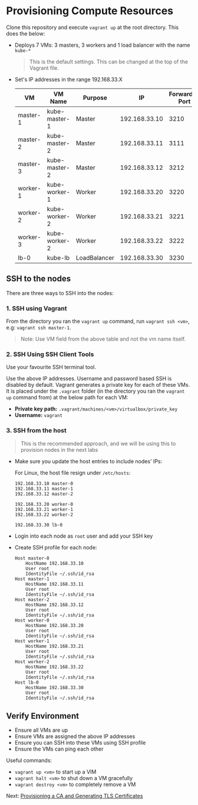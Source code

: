 # Provisioning Compute Resources

Clone this repository and execute `vagrant up` at the root directory. This does the below:

- Deploys 7 VMs: 3 masters, 3 workers and 1 load balancer with the name `kube-*`
  
  > This is the default settings. This can be changed at the top of the Vagrant file.

- Set's IP addresses in the range 192.168.33.X
  
  | VM       | VM Name       | Purpose      | IP            | Forwarded Port |
  | -------- | ------------- | ------------ | ------------- | -------------- |
  | master-1 | kube-master-1 | Master       | 192.168.33.10 | 3210           |
  | master-2 | kube-master-2 | Master       | 192.168.33.11 | 3111           |
  | master-3 | kube-master-2 | Master       | 192.168.33.12 | 3212           |
  | worker-1 | kube-worker-1 | Worker       | 192.168.33.20 | 3220           |
  | worker-2 | kube-worker-2 | Worker       | 192.168.33.21 | 3221           |
  | worker-3 | kube-worker-2 | Worker       | 192.168.33.22 | 3222           |
  | lb-0     | kube-lb       | LoadBalancer | 192.168.33.30 | 3230           |

## SSH to the nodes

There are three ways to SSH into the nodes:

### 1. SSH using Vagrant

From the directory you ran the `vagrant up` command, run `vagrant ssh <vm>`, e.g: `vagrant ssh master-1`.

> Note: Use VM field from the above table and not the vm name itself.

### 2. SSH Using SSH Client Tools

Use your favourite SSH terminal tool. 

Use the above IP addresses. Username and password based SSH is disabled by default. Vagrant generates a private key for each of these VMs. It is placed under the `.vagrant` folder (in the directory you ran the `vagrant up` command from) at the below path for each VM:

- **Private key path:** `.vagrant/machines/<vm>/virtualbox/private_key`
- **Username:** `vagrant`

### 3. SSH from the host

> This is the recommended approach, and we will be using this to provision nodes in the next labs

- Make sure you update the host entries to include nodes' IPs:
  
  For Linux, the host file resign under `/etc/hosts`:
  
  ```
  192.168.33.10 master-0
  192.168.33.11 master-1
  192.168.33.12 master-2
  
  192.168.33.20 worker-0
  192.168.33.21 worker-1
  192.168.33.22 worker-2
  
  192.168.33.30 lb-0
  ```

- Login into each node as `root` user and add your SSH key

- Create SSH profile for each node:
  
  ```
  Host master-0
      HostName 192.168.33.10
      User root
      IdentityFile ~/.ssh/id_rsa
  Host master-1
      HostName 192.168.33.11
      User root
      IdentityFile ~/.ssh/id_rsa
  Host master-2
      HostName 192.168.33.12
      User root
      IdentityFile ~/.ssh/id_rsa
  Host worker-0
      HostName 192.168.33.20
      User root
      IdentityFile ~/.ssh/id_rsa
  Host worker-1
      HostName 192.168.33.21
      User root
      IdentityFile ~/.ssh/id_rsa
  Host worker-2
      HostName 192.168.33.22
      User root
      IdentityFile ~/.ssh/id_rsa
  Host lb-0
      HostName 192.168.33.30
      User root
      IdentityFile ~/.ssh/id_rsa
  ```

## Verify Environment

- Ensure all VMs are up
- Ensure VMs are assigned the above IP addresses
- Ensure you can SSH into these VMs using SSH profile
- Ensure the VMs can ping each other

Useful commands:

- `vagrant up <vm>` to start up a VIM
- `vagrant halt <vm>` to shut down a VM gracefully
- `vagrant destroy <vm>` to completely remove a VM

Next: [Provisioning a CA and Generating TLS Certificates](04-certificate-authority.md)
